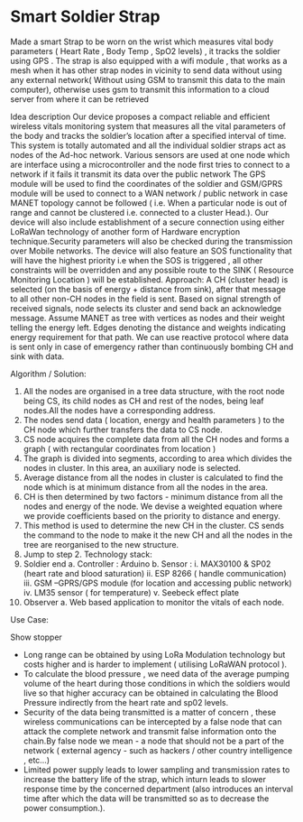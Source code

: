# Smart Soldier Strap
 Made a smart Strap to be worn on the wrist which measures vital body parameters ( Heart Rate , Body Temp , SpO2 levels) , it tracks the soldier using GPS . The strap is also equipped with a wifi module , that works as a mesh when it has other strap nodes in vicinity to send data without using any external network( Without using GSM to transmit this data to the main computer), otherwise uses gsm to transmit this information to a cloud server from where it can be retrieved


Idea description 
Our device proposes a compact reliable and efficient wireless vitals monitoring system that measures all the vital parameters of the body and tracks the soldier’s location after a specified interval of time. This system is totally automated and all the individual soldier straps act as nodes of the Ad-hoc network. 
Various sensors are used at one node which are interface using a microcontroller and the node first tries to connect to a network  if it fails it transmit its data over the public network
The GPS module will be used to find the coordinates of the soldier and GSM/GPRS module will be used to connect to a WAN network / public network in case MANET topology cannot be followed ( i.e. When a particular node is out of range and cannot be clustered i.e. connected to a cluster Head.).
Our device will also include establishment of a secure connection using either LoRaWan technology of another form of Hardware encryption technique.Security parameters will also be checked during the transmission over Mobile networks.
The device will also feature an SOS functionality that will have the highest priority i.e when the SOS is triggered , all other constraints will be overridden and any possible route to the SINK ( Resource Monitoring Location ) will be established.
Approach:
A CH (cluster head) is selected (on the basis of energy + distance from sink), after that message to all other non-CH nodes in the field is sent. Based on signal strength of received signals, node selects its cluster and send back an acknowledge message.
Assume MANET as tree with vertices as nodes and their weight telling the energy left. Edges denoting the distance and weights indicating energy requirement for that path.
We can use reactive protocol where data is sent only in case of emergency rather than continuously bombing CH and sink with data.


Algorithm / Solution:
1. All the nodes are organised in a tree data structure, with the root node being CS, its child nodes as CH and rest of the nodes, being leaf nodes.All the nodes have a corresponding address.
2. The nodes send data ( location, energy and health parameters ) to the CH node which further transfers the data to CS node.
3. CS node acquires the complete data from all the CH nodes and forms a graph ( with rectangular coordinates from location )
4. The graph is divided into segments, according to area which divides the nodes in cluster. In this area, an auxiliary node is selected.
5. Average distance from all the nodes in cluster is calculated  to find the node which is at minimum distance from all the nodes in the area.
6. CH is then determined by two factors - minimum distance from all the nodes and energy of the node. We devise a weighted equation where we provide coefficients based on the priority to distance and energy.
7. This method is used to determine the new CH in the cluster. CS sends the command to the node to make it the new CH and all the nodes in the tree are reorganised to the new structure.
8. Jump to step 2. 
Technology stack:
1.	Soldier end 
a.	Controller : Arduino
b.	Sensor : 
i.	MAX30100 & SP02 (heart rate and blood saturation)
ii.	ESP 8266 ( handle communication)
iii.	GSM –GPRS/GPS module (for location and accessing public network)
iv.	LM35 sensor ( for temperature)
v.	Seebeck effect plate
2.	Observer
a.	Web based application to monitor the vitals of each node. 

Use Case:
 
Show stopper
-	Long range can be obtained by using LoRa Modulation technology but costs higher and is harder to implement ( utilising LoRaWAN protocol ).
-	To calculate the blood pressure , we need  data of the average pumping volume of the heart during those conditions in which the soldiers would live so that higher accuracy can be obtained in calculating the Blood Pressure indirectly from the heart rate and sp02 levels.
-	Security of the data being transmitted is a matter of concern , these wireless communications can be intercepted by a false node that can attack the complete network and transmit false information onto the chain.By false node we mean - a node that should not be a part of the network ( external agency - such as hackers / other country intelligence , etc…)
-	Limited power supply leads to lower sampling and transmission rates to increase the battery life of the strap, which inturn leads to slower response time by the concerned department (also introduces an interval time after which the data will be transmitted so as to decrease the power consumption.).
